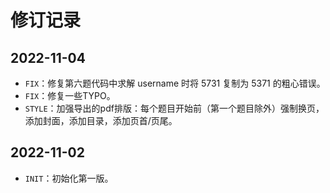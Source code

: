 # 修订记录

## 2022-11-04

- `FIX`：修复第六题代码中求解 username 时将 5731 复制为 5371 的粗心错误。
- `FIX`：修复一些TYPO。
- `STYLE`：加强导出的pdf排版：每个题目开始前（第一个题目除外）强制换页，添加封面，添加目录，添加页首/页尾。

## 2022-11-02

- `INIT`：初始化第一版。